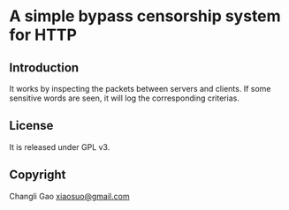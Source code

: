 A simple bypass censorship system for HTTP
==========================================

Introduction
------------

It works by inspecting the packets between servers and clients. If some
sensitive words are seen, it will log the corresponding criterias.

License
-------

It is released under GPL v3.


Copyright
---------

Changli Gao <xiaosuo@gmail.com>
